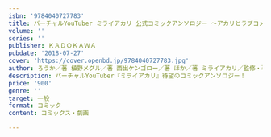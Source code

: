 ```yaml
---
isbn: '9784040727783'
title: バーチャルYouTuber ミライアカリ 公式コミックアンソロジー ～アカリとラブコメしちゃいまーしょう！編～
volume: ''
series: ''
publisher: ＫＡＤＯＫＡＷＡ
pubdate: '2018-07-27'
cover: 'https://cover.openbd.jp/9784040727783.jpg'
author: ろうか／著 植野メグル／著 西出ケンゴロー／著 ほか／著 ミライアカリ／監修・著
description: バーチャルYouTuber『ミライアカリ』待望のコミックアンソロジー！
price: '900'
genre: ''
target: 一般
format: コミック
content: コミックス・劇画

---
```

